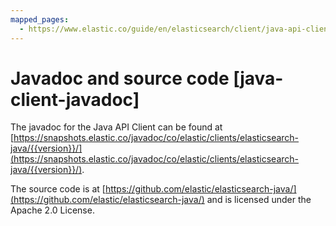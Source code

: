 ```yaml
---
mapped_pages:
  - https://www.elastic.co/guide/en/elasticsearch/client/java-api-client/current/java-client-javadoc.html
---
```


# Javadoc and source code [java-client-javadoc]

The javadoc for the Java API Client can be found at [https://snapshots.elastic.co/javadoc/co/elastic/clients/elasticsearch-java/{{version}}/](https://snapshots.elastic.co/javadoc/co/elastic/clients/elasticsearch-java/{{version}}/).

The source code is at [https://github.com/elastic/elasticsearch-java/](https://github.com/elastic/elasticsearch-java/) and is licensed under the Apache 2.0 License.

